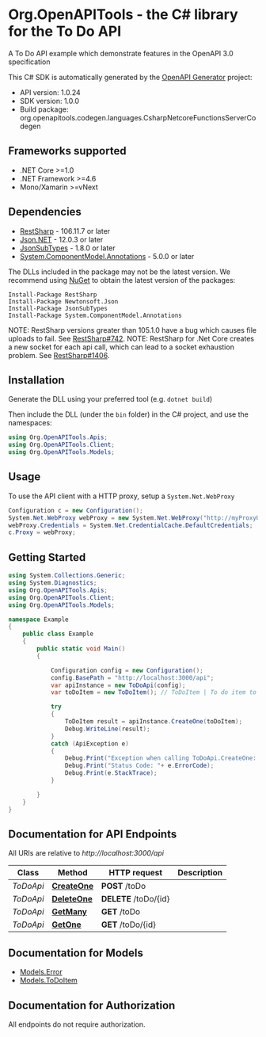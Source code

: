 # Org.OpenAPITools - the C# library for the To Do API

A To Do API example which demonstrate features in the OpenAPI 3.0 specification

This C# SDK is automatically generated by the [OpenAPI Generator](https://openapi-generator.tech) project:

- API version: 1.0.24
- SDK version: 1.0.0
- Build package: org.openapitools.codegen.languages.CsharpNetcoreFunctionsServerCodegen

<a name="frameworks-supported"></a>
## Frameworks supported
- .NET Core >=1.0
- .NET Framework >=4.6
- Mono/Xamarin >=vNext

<a name="dependencies"></a>
## Dependencies

- [RestSharp](https://www.nuget.org/packages/RestSharp) - 106.11.7 or later
- [Json.NET](https://www.nuget.org/packages/Newtonsoft.Json/) - 12.0.3 or later
- [JsonSubTypes](https://www.nuget.org/packages/JsonSubTypes/) - 1.8.0 or later
- [System.ComponentModel.Annotations](https://www.nuget.org/packages/System.ComponentModel.Annotations) - 5.0.0 or later

The DLLs included in the package may not be the latest version. We recommend using [NuGet](https://docs.nuget.org/consume/installing-nuget) to obtain the latest version of the packages:
```
Install-Package RestSharp
Install-Package Newtonsoft.Json
Install-Package JsonSubTypes
Install-Package System.ComponentModel.Annotations
```

NOTE: RestSharp versions greater than 105.1.0 have a bug which causes file uploads to fail. See [RestSharp#742](https://github.com/restsharp/RestSharp/issues/742).
NOTE: RestSharp for .Net Core creates a new socket for each api call, which can lead to a socket exhaustion problem. See [RestSharp#1406](https://github.com/restsharp/RestSharp/issues/1406).

<a name="installation"></a>
## Installation
Generate the DLL using your preferred tool (e.g. `dotnet build`)

Then include the DLL (under the `bin` folder) in the C# project, and use the namespaces:
```csharp
using Org.OpenAPITools.Apis;
using Org.OpenAPITools.Client;
using Org.OpenAPITools.Models;
```
<a name="usage"></a>
## Usage

To use the API client with a HTTP proxy, setup a `System.Net.WebProxy`
```csharp
Configuration c = new Configuration();
System.Net.WebProxy webProxy = new System.Net.WebProxy("http://myProxyUrl:80/");
webProxy.Credentials = System.Net.CredentialCache.DefaultCredentials;
c.Proxy = webProxy;
```

<a name="getting-started"></a>
## Getting Started

```csharp
using System.Collections.Generic;
using System.Diagnostics;
using Org.OpenAPITools.Apis;
using Org.OpenAPITools.Client;
using Org.OpenAPITools.Models;

namespace Example
{
    public class Example
    {
        public static void Main()
        {

            Configuration config = new Configuration();
            config.BasePath = "http://localhost:3000/api";
            var apiInstance = new ToDoApi(config);
            var toDoItem = new ToDoItem(); // ToDoItem | To do item to create

            try
            {
                ToDoItem result = apiInstance.CreateOne(toDoItem);
                Debug.WriteLine(result);
            }
            catch (ApiException e)
            {
                Debug.Print("Exception when calling ToDoApi.CreateOne: " + e.Message );
                Debug.Print("Status Code: "+ e.ErrorCode);
                Debug.Print(e.StackTrace);
            }

        }
    }
}
```

<a name="documentation-for-api-endpoints"></a>
## Documentation for API Endpoints

All URIs are relative to *http://localhost:3000/api*

Class | Method | HTTP request | Description
------------ | ------------- | ------------- | -------------
*ToDoApi* | [**CreateOne**](docs/ToDoApi.md#createone) | **POST** /toDo | 
*ToDoApi* | [**DeleteOne**](docs/ToDoApi.md#deleteone) | **DELETE** /toDo/{id} | 
*ToDoApi* | [**GetMany**](docs/ToDoApi.md#getmany) | **GET** /toDo | 
*ToDoApi* | [**GetOne**](docs/ToDoApi.md#getone) | **GET** /toDo/{id} | 


<a name="documentation-for-models"></a>
## Documentation for Models

 - [Models.Error](docs/Error.md)
 - [Models.ToDoItem](docs/ToDoItem.md)


<a name="documentation-for-authorization"></a>
## Documentation for Authorization

All endpoints do not require authorization.
